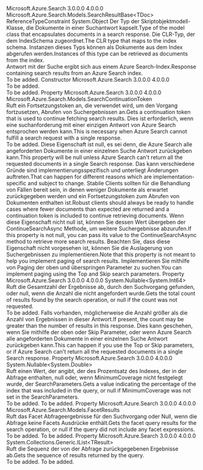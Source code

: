 <Type Name="DocumentSearchResultBase&lt;TResult,TDoc&gt;" FullName="Microsoft.Azure.Search.Models.DocumentSearchResultBase&lt;TResult,TDoc&gt;">
  <TypeSignature Language="C#" Value="public class DocumentSearchResultBase&lt;TResult,TDoc&gt; where TResult : SearchResultBase&lt;TDoc&gt; where TDoc : class" />
  <TypeSignature Language="ILAsm" Value=".class public auto ansi beforefieldinit DocumentSearchResultBase`2&lt;(class Microsoft.Azure.Search.Models.SearchResultBase`1&lt;!TDoc&gt;) TResult, class TDoc&gt; extends System.Object" />
  <TypeSignature Language="DocId" Value="T:Microsoft.Azure.Search.Models.DocumentSearchResultBase`2" />
  <TypeSignature Language="VB.NET" Value="Public Class DocumentSearchResultBase(Of TResult, TDoc)" />
  <TypeSignature Language="F#" Value="type DocumentSearchResultBase&lt;'Result, 'Doc (requires 'Result :&gt; SearchResultBase&lt;'Doc&gt; and 'Doc : null)&gt; = class" />
  <AssemblyInfo>
    <AssemblyName>Microsoft.Azure.Search</AssemblyName>
    <AssemblyVersion>3.0.0.0</AssemblyVersion>
    <AssemblyVersion>4.0.0.0</AssemblyVersion>
  </AssemblyInfo>
  <TypeParameters>
    <TypeParameter Name="TResult">
      <Constraints>
        <BaseTypeName>Microsoft.Azure.Search.Models.SearchResultBase&lt;TDoc&gt;</BaseTypeName>
      </Constraints>
    </TypeParameter>
    <TypeParameter Name="TDoc">
      <Constraints>
        <ParameterAttribute>ReferenceTypeConstraint</ParameterAttribute>
      </Constraints>
    </TypeParameter>
  </TypeParameters>
  <Base>
    <BaseTypeName>System.Object</BaseTypeName>
  </Base>
  <Interfaces />
  <Docs>
    <typeparam name="TResult">
            <span data-ttu-id="9343b-101">Der Typ der Skriptobjektmodell-Klasse, die Dokumente in einer Suchantwort kapselt.</span><span class="sxs-lookup"><span data-stu-id="9343b-101">Type of the model class that encapsulates documents in a search response.</span></span>
            </typeparam>
    <typeparam name="TDoc">
            <span data-ttu-id="9343b-102">Die CLR-Typ, der dem IndexSchema zugeordnet.</span><span class="sxs-lookup"><span data-stu-id="9343b-102">The CLR type that maps to the index schema.</span></span> <span data-ttu-id="9343b-103">Instanzen dieses Typs können als Dokumente aus dem Index abgerufen werden.</span><span class="sxs-lookup"><span data-stu-id="9343b-103">Instances of this type can be retrieved as documents from the index.</span></span>
            </typeparam>
    <summary>
            <span data-ttu-id="9343b-104">Antwort mit der Suche ergibt sich aus einem Azure Search-Index.</span><span class="sxs-lookup"><span data-stu-id="9343b-104">Response containing search results from an Azure Search index.</span></span>
            </summary>
    <remarks>To be added.</remarks>
  </Docs>
  <Members>
    <Member MemberName=".ctor">
      <MemberSignature Language="C#" Value="public DocumentSearchResultBase ();" />
      <MemberSignature Language="ILAsm" Value=".method public hidebysig specialname rtspecialname instance void .ctor() cil managed" />
      <MemberSignature Language="DocId" Value="M:Microsoft.Azure.Search.Models.DocumentSearchResultBase`2.#ctor" />
      <MemberSignature Language="VB.NET" Value="Public Sub New ()" />
      <MemberType>Constructor</MemberType>
      <AssemblyInfo>
        <AssemblyName>Microsoft.Azure.Search</AssemblyName>
        <AssemblyVersion>3.0.0.0</AssemblyVersion>
        <AssemblyVersion>4.0.0.0</AssemblyVersion>
      </AssemblyInfo>
      <Parameters />
      <Docs>
        <summary>To be added.</summary>
        <remarks>To be added.</remarks>
      </Docs>
    </Member>
    <Member MemberName="ContinuationToken">
      <MemberSignature Language="C#" Value="public Microsoft.Azure.Search.Models.SearchContinuationToken ContinuationToken { get; set; }" />
      <MemberSignature Language="ILAsm" Value=".property instance class Microsoft.Azure.Search.Models.SearchContinuationToken ContinuationToken" />
      <MemberSignature Language="DocId" Value="P:Microsoft.Azure.Search.Models.DocumentSearchResultBase`2.ContinuationToken" />
      <MemberSignature Language="VB.NET" Value="Public Property ContinuationToken As SearchContinuationToken" />
      <MemberSignature Language="F#" Value="member this.ContinuationToken : Microsoft.Azure.Search.Models.SearchContinuationToken with get, set" Usage="Microsoft.Azure.Search.Models.DocumentSearchResultBase&lt;'Result, 'Doc (requires 'Result :&gt; Microsoft.Azure.Search.Models.SearchResultBase&lt;'Doc&gt; and 'Doc : null)&gt;.ContinuationToken" />
      <MemberType>Property</MemberType>
      <AssemblyInfo>
        <AssemblyName>Microsoft.Azure.Search</AssemblyName>
        <AssemblyVersion>3.0.0.0</AssemblyVersion>
        <AssemblyVersion>4.0.0.0</AssemblyVersion>
      </AssemblyInfo>
      <ReturnValue>
        <ReturnType>Microsoft.Azure.Search.Models.SearchContinuationToken</ReturnType>
      </ReturnValue>
      <Docs>
        <summary>
            <span data-ttu-id="9343b-105">Ruft ein Fortsetzungstoken an, die verwendet wird, um den Vorgang fortzusetzen, Abrufen von Suchergebnissen an.</span><span class="sxs-lookup"><span data-stu-id="9343b-105">Gets a continuation token that is used to continue fetching search results.</span></span> <span data-ttu-id="9343b-106">Dies ist erforderlich, wenn eine suchanforderung mit einer einzigen Antwort von Azure Search entsprochen werden kann.</span><span class="sxs-lookup"><span data-stu-id="9343b-106">This is necessary when Azure Search cannot fulfill a search request with a single response.</span></span>
            </summary>
        <value>To be added.</value>
        <remarks>
          <para>
            <span data-ttu-id="9343b-107">Diese Eigenschaft ist null, es sei denn, die Azure Search alle angeforderten Dokumente in einer einzelnen Suche Antwort zurückgeben kann.</span><span class="sxs-lookup"><span data-stu-id="9343b-107">This property will be null unless Azure Search can't return all the requested documents in a single Search response.</span></span> <span data-ttu-id="9343b-108">Das kann verschiedene Gründe sind implementierungsspezifisch und unterliegt Änderungen auftreten.</span><span class="sxs-lookup"><span data-stu-id="9343b-108">That can happen for different reasons which are implementation-specific and subject to change.</span></span>
            <span data-ttu-id="9343b-109">Stabile Clients sollten für die Behandlung von Fällen bereit sein, in denen weniger Dokumente als erwartet zurückgegeben werden und ein Fortsetzungstoken zum Abrufen von Dokumenten enthalten ist.</span><span class="sxs-lookup"><span data-stu-id="9343b-109">Robust clients should always be ready to handle cases where fewer documents than expected are returned and a continuation token is included to continue retrieving documents.</span></span> <span data-ttu-id="9343b-110">Wenn diese Eigenschaft nicht null ist, können Sie dessen Wert übergeben der <c cref="M:Microsoft.Azure.Search.IDocumentsOperations.ContinueSearchWithHttpMessagesAsync(Microsoft.Azure.Search.Models.SearchContinuationToken,Microsoft.Azure.Search.Models.SearchRequestOptions,System.Collections.Generic.Dictionary{System.String,System.Collections.Generic.List{System.String}},System.Threading.CancellationToken)">ContinueSearchAsync</c> Methode, um weitere Suchergebnisse abzurufen.</span><span class="sxs-lookup"><span data-stu-id="9343b-110">If this property is not null, you can pass its value to the <c cref="M:Microsoft.Azure.Search.IDocumentsOperations.ContinueSearchWithHttpMessagesAsync(Microsoft.Azure.Search.Models.SearchContinuationToken,Microsoft.Azure.Search.Models.SearchRequestOptions,System.Collections.Generic.Dictionary{System.String,System.Collections.Generic.List{System.String}},System.Threading.CancellationToken)">ContinueSearchAsync</c> method to retrieve more search results.</span></span>
            </para>
          <para>
            <span data-ttu-id="9343b-111">Beachten Sie, dass diese Eigenschaft nicht vorgesehen ist, können Sie die Auslagerung von Suchergebnissen zu implementieren.</span><span class="sxs-lookup"><span data-stu-id="9343b-111">Note that this property is not meant to help you implement paging of search results.</span></span> <span data-ttu-id="9343b-112">Implementieren Sie mithilfe von Paging der <c cref="P:Microsoft.Azure.Search.Models.SearchParameters.Top">oben</c> und <c cref="P:Microsoft.Azure.Search.Models.SearchParameters.Skip">überspringen</c> Parameter zu suchen.</span><span class="sxs-lookup"><span data-stu-id="9343b-112">You can implement paging using the <c cref="P:Microsoft.Azure.Search.Models.SearchParameters.Top">Top</c> and <c cref="P:Microsoft.Azure.Search.Models.SearchParameters.Skip">Skip</c> search parameters.</span></span>
            </para>
        </remarks>
      </Docs>
    </Member>
    <Member MemberName="Count">
      <MemberSignature Language="C#" Value="public Nullable&lt;long&gt; Count { get; set; }" />
      <MemberSignature Language="ILAsm" Value=".property instance valuetype System.Nullable`1&lt;int64&gt; Count" />
      <MemberSignature Language="DocId" Value="P:Microsoft.Azure.Search.Models.DocumentSearchResultBase`2.Count" />
      <MemberSignature Language="VB.NET" Value="Public Property Count As Nullable(Of Long)" />
      <MemberSignature Language="F#" Value="member this.Count : Nullable&lt;int64&gt; with get, set" Usage="Microsoft.Azure.Search.Models.DocumentSearchResultBase&lt;'Result, 'Doc (requires 'Result :&gt; Microsoft.Azure.Search.Models.SearchResultBase&lt;'Doc&gt; and 'Doc : null)&gt;.Count" />
      <MemberType>Property</MemberType>
      <AssemblyInfo>
        <AssemblyName>Microsoft.Azure.Search</AssemblyName>
        <AssemblyVersion>3.0.0.0</AssemblyVersion>
        <AssemblyVersion>4.0.0.0</AssemblyVersion>
      </AssemblyInfo>
      <ReturnValue>
        <ReturnType>System.Nullable&lt;System.Int64&gt;</ReturnType>
      </ReturnValue>
      <Docs>
        <summary>
            <span data-ttu-id="9343b-113">Ruft die Gesamtzahl der Ergebnisse ab, durch den Suchvorgang gefunden, oder null, wenn die Anzahl die nicht angefordert wurde.</span><span class="sxs-lookup"><span data-stu-id="9343b-113">Gets the total count of results found by the search operation, or null if the count was not requested.</span></span>
            </summary>
        <value>To be added.</value>
        <remarks>
            <span data-ttu-id="9343b-114">Falls vorhanden, möglicherweise die Anzahl größer als die Anzahl von Ergebnissen in dieser Antwort.</span><span class="sxs-lookup"><span data-stu-id="9343b-114">If present, the count may be greater than the number of results in this response.</span></span> <span data-ttu-id="9343b-115">Dies kann geschehen, wenn Sie mithilfe der <c cref="P:Microsoft.Azure.Search.Models.SearchParameters.Top">oben</c> oder <c cref="P:Microsoft.Azure.Search.Models.SearchParameters.Skip">Skip</c> Parameter, oder wenn Azure Search alle angeforderten Dokumente in einer einzelnen Suche Antwort zurückgeben kann.</span><span class="sxs-lookup"><span data-stu-id="9343b-115">This can happen if you use the <c cref="P:Microsoft.Azure.Search.Models.SearchParameters.Top">Top</c> or <c cref="P:Microsoft.Azure.Search.Models.SearchParameters.Skip">Skip</c> parameters, or if Azure Search can't return all the requested documents in a single Search response.</span></span>
            </remarks>
      </Docs>
    </Member>
    <Member MemberName="Coverage">
      <MemberSignature Language="C#" Value="public Nullable&lt;double&gt; Coverage { get; set; }" />
      <MemberSignature Language="ILAsm" Value=".property instance valuetype System.Nullable`1&lt;float64&gt; Coverage" />
      <MemberSignature Language="DocId" Value="P:Microsoft.Azure.Search.Models.DocumentSearchResultBase`2.Coverage" />
      <MemberSignature Language="VB.NET" Value="Public Property Coverage As Nullable(Of Double)" />
      <MemberSignature Language="F#" Value="member this.Coverage : Nullable&lt;double&gt; with get, set" Usage="Microsoft.Azure.Search.Models.DocumentSearchResultBase&lt;'Result, 'Doc (requires 'Result :&gt; Microsoft.Azure.Search.Models.SearchResultBase&lt;'Doc&gt; and 'Doc : null)&gt;.Coverage" />
      <MemberType>Property</MemberType>
      <AssemblyInfo>
        <AssemblyName>Microsoft.Azure.Search</AssemblyName>
        <AssemblyVersion>3.0.0.0</AssemblyVersion>
        <AssemblyVersion>4.0.0.0</AssemblyVersion>
      </AssemblyInfo>
      <ReturnValue>
        <ReturnType>System.Nullable&lt;System.Double&gt;</ReturnType>
      </ReturnValue>
      <Docs>
        <summary>
            <span data-ttu-id="9343b-116">Ruft einen Wert, der angibt, der des Prozentsatz des Indexes, der in der Abfrage enthalten, null oder, wenn MinimumCoverage nicht festgelegt wurde, der <c cref="T:Microsoft.Azure.Search.Models.SearchParameters">SearchParameters</c>.</span><span class="sxs-lookup"><span data-stu-id="9343b-116">Gets a value indicating the percentage of the index that was included in the query, or null if MinimumCoverage was not set in the <c cref="T:Microsoft.Azure.Search.Models.SearchParameters">SearchParameters</c>.</span></span>
            </summary>
        <value>To be added.</value>
        <remarks>To be added.</remarks>
      </Docs>
    </Member>
    <Member MemberName="Facets">
      <MemberSignature Language="C#" Value="public Microsoft.Azure.Search.Models.FacetResults Facets { get; set; }" />
      <MemberSignature Language="ILAsm" Value=".property instance class Microsoft.Azure.Search.Models.FacetResults Facets" />
      <MemberSignature Language="DocId" Value="P:Microsoft.Azure.Search.Models.DocumentSearchResultBase`2.Facets" />
      <MemberSignature Language="VB.NET" Value="Public Property Facets As FacetResults" />
      <MemberSignature Language="F#" Value="member this.Facets : Microsoft.Azure.Search.Models.FacetResults with get, set" Usage="Microsoft.Azure.Search.Models.DocumentSearchResultBase&lt;'Result, 'Doc (requires 'Result :&gt; Microsoft.Azure.Search.Models.SearchResultBase&lt;'Doc&gt; and 'Doc : null)&gt;.Facets" />
      <MemberType>Property</MemberType>
      <AssemblyInfo>
        <AssemblyName>Microsoft.Azure.Search</AssemblyName>
        <AssemblyVersion>3.0.0.0</AssemblyVersion>
        <AssemblyVersion>4.0.0.0</AssemblyVersion>
      </AssemblyInfo>
      <ReturnValue>
        <ReturnType>Microsoft.Azure.Search.Models.FacetResults</ReturnType>
      </ReturnValue>
      <Docs>
        <summary>
            <span data-ttu-id="9343b-117">Ruft das Facet Abfrageergebnisse für den Suchvorgang oder Null, wenn die Abfrage keine Facets Ausdrücke enthält.</span><span class="sxs-lookup"><span data-stu-id="9343b-117">Gets the facet query results for the search operation, or null if the query did not include any facet expressions.</span></span>
            </summary>
        <value>To be added.</value>
        <remarks>To be added.</remarks>
      </Docs>
    </Member>
    <Member MemberName="Results">
      <MemberSignature Language="C#" Value="public System.Collections.Generic.IList&lt;TResult&gt; Results { get; set; }" />
      <MemberSignature Language="ILAsm" Value=".property instance class System.Collections.Generic.IList`1&lt;!TResult&gt; Results" />
      <MemberSignature Language="DocId" Value="P:Microsoft.Azure.Search.Models.DocumentSearchResultBase`2.Results" />
      <MemberSignature Language="VB.NET" Value="Public Property Results As IList(Of TResult)" />
      <MemberSignature Language="F#" Value="member this.Results : System.Collections.Generic.IList&lt;'Result (requires 'Result :&gt; Microsoft.Azure.Search.Models.SearchResultBase&lt;'Doc&gt;)&gt; with get, set" Usage="Microsoft.Azure.Search.Models.DocumentSearchResultBase&lt;'Result, 'Doc (requires 'Result :&gt; Microsoft.Azure.Search.Models.SearchResultBase&lt;'Doc&gt; and 'Doc : null)&gt;.Results" />
      <MemberType>Property</MemberType>
      <AssemblyInfo>
        <AssemblyName>Microsoft.Azure.Search</AssemblyName>
        <AssemblyVersion>3.0.0.0</AssemblyVersion>
        <AssemblyVersion>4.0.0.0</AssemblyVersion>
      </AssemblyInfo>
      <ReturnValue>
        <ReturnType>System.Collections.Generic.IList&lt;TResult&gt;</ReturnType>
      </ReturnValue>
      <Docs>
        <summary>
            <span data-ttu-id="9343b-118">Ruft die Sequenz der von der Abfrage zurückgegebenen Ergebnisse ab.</span><span class="sxs-lookup"><span data-stu-id="9343b-118">Gets the sequence of results returned by the query.</span></span>
            </summary>
        <value>To be added.</value>
        <remarks>To be added.</remarks>
      </Docs>
    </Member>
  </Members>
</Type>